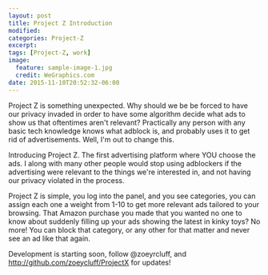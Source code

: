 ```yaml
---
layout: post
title: Project Z Introduction
modified:
categories: Project-Z
excerpt:
tags: [Project-Z, work]
image:
  feature: sample-image-1.jpg
  credit: WeGraphics.com
date: 2015-11-10T20:52:32-06:00
---
```

Project Z is something unexpected. Why should we be be forced to have our privacy invaded in order to have some algorithm decide what ads to show us that oftentimes aren't relevant? Practically any person with any basic tech knowledge knows what adblock is, and probably uses it to get rid of advertisements. Well, I'm out to change this.

Introducing Project Z. The first advertising platform where YOU choose the ads. I along with many other people would stop using adblockers if the advertising were relevant to the things we're interested in, and not having our privacy violated in the process. 

Project Z is simple, you log into the panel, and you see categories, you can assign each one a weight from 1-10 to get more relevant ads tailored to your browsing. That Amazon purchase you made that you wanted no one to know about suddenly filling up your ads showing the latest in kinky toys? No more! You can block that category, or any other for that matter and never see an ad like that again.

Development is starting soon, follow @zoeyrcluff, and http://github.com/zoeycluff/ProjectX for updates!
